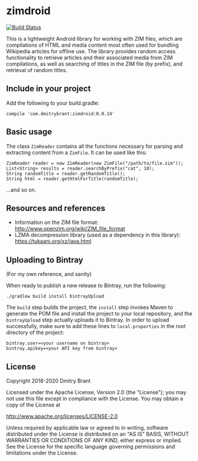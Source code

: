 # zimdroid

[![Build Status](https://travis-ci.org/dbrant/zimdroid.svg?branch=master)](https://travis-ci.org/dbrant/zimdroid)

This is a lightweight Android library for working with ZIM files, which are compilations of HTML
and media content most often used for bundling Wikipedia articles for offline use.  The library
provides random access functionality to retrieve articles and their associated media from ZIM
compilations, as well as searching of titles in the ZIM file (by prefix), and retrieval of random
titles.

## Include in your project

Add the following to your build.gradle:

`compile 'com.dmitrybrant:zimdroid:0.0.14'`

## Basic usage

The class `ZimReader` contains all the functions necessary for parsing and extracting content from
a `ZimFile`. It can be used like this:

```
ZimReader reader = new ZimReader(new ZimFile("/path/to/file.zim"));
List<String> results = reader.searchByPrefix("cat", 10);
String randomTitle = reader.getRandomTitle();
String html = reader.getHtmlForTitle(randomTitle);
```

...and so on.

## Resources and references

* Information on the ZIM file format: http://www.openzim.org/wiki/ZIM_file_format
* LZMA decompression library (used as a dependency in this library): https://tukaani.org/xz/java.html

## Uploading to Bintray

(For my own reference, and sanity)

When ready to publish a new release to Bintray, run the following:

`./gradlew build install bintrayUpload`

The `build` step builds the project, the `install` step invokes Maven to generate the POM file and
install the project to your local repository, and the `bintrayUpload` step actually uploads it to
Bintray. In order to upload successfully, make sure to add these lines to `local.properties` in the
root directory of the project:

```
bintray.user=<your username on bintray>
bintray.apikey=<your API key from bintray>
```

## License

Copyright 2018-2020 Dmitry Brant

Licensed under the Apache License, Version 2.0 (the "License");
you may not use this file except in compliance with the License.
You may obtain a copy of the License at

   http://www.apache.org/licenses/LICENSE-2.0

Unless required by applicable law or agreed to in writing, software
distributed under the License is distributed on an "AS IS" BASIS,
WITHOUT WARRANTIES OR CONDITIONS OF ANY KIND, either express or implied.
See the License for the specific language governing permissions and
limitations under the License.

